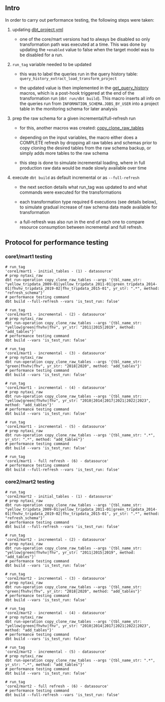 ## Intro 

In order to carry out performance testing, the following steps were taken:

1. updating [dbt_project.yml](dbt_project.yml)

    + one of the core/mart versions had to always be disabled so only transformation path was executed at a time. This was done by updating the `+enabled` value to false when the target model was to be disabled for a run.

2. `run_tag` variable needed to be updated 

    + this was to label the queries run in the query history table: `query_history_extract_load_transform_project`

    + the updated value is then implemented in the [get_query_history](macros/get_query_history.sql) macros, which is a post-hook triggered at the end of the transformation run (`dbt run/dbt build`). This macro inserts all info on the queries run from `INFORMATION_SCHEMA.JOBS_BY_USER` into a project table in the monitoring schema for later analysis

3. prep the raw schema for a given incremental/full-refresh run 

    + for this, another macros was created: [copy_clone_raw_tables](macros/copy_clone_raw_tables.sql)

    + depending on the input variables, the macro either does a COMPLETE refresh by dropping all raw tables and schemas prior to copy cloning the desired tables from the raw schema backup, or simply adds more tables to the raw schema 

    + this step is done to simulate incremental loading, where in full production raw data would be made slowly available over time 

5. execute `dbt build` as default incremental or as `--full-refresh`

    + the next section details what run_tag was updated to and what commands were executed for the transformations 

    + each transformation type required 6 executions (see details below), to simulate gradual increase of raw schema data made available for transformation

    + a full-refresh was also run in the end of each one to compare resource consumption between incremental and full refresh.

## Protocol for performance testing 

### core1/mart1 testing 

```
# run_tag
'core1/mart1 - initial_tables - (1) - datasource'
# prep nytaxi_raw
dbt run-operation copy_clone_raw_tables --args '{tbl_name_str: "yellow_tripdata_2009-01|yellow_tripdata_2011-01|green_tripdata_2014-01|fhvhv_tripdata_2019-02|fhv_tripdata_2015-01", yr_str: ".*", method: "refresh_schema"}'
# performance testing command
dbt build --full-refresh --vars 'is_test_run: false'

# run_tag
'core1/mart1 - incremental - (2) - datasource'
# prep nytaxi_raw
dbt run-operation copy_clone_raw_tables --args '{tbl_name_str: "yellow|green|fhvhv|fhv", yr_str: "2011|2015|2019", method: "add_tables"}'
# performance testing command
dbt build --vars 'is_test_run: false'

# run_tag
'core1/mart1 - incremental - (3) - datasource'
# prep nytaxi_raw
dbt run-operation copy_clone_raw_tables --args '{tbl_name_str: "green|fhvhv|fhv", yr_str: "2018|2020", method: "add_tables"}'
# performance testing command
dbt build --vars 'is_test_run: false'

# run_tag
'core1/mart1 - incremental - (4) - datasource'
# prep nytaxi_raw
dbt run-operation copy_clone_raw_tables --args '{tbl_name_str: "yellow|green|fhvhv|fhv", yr_str: "2010|2014|2017|2021|2022|2023", method: "add_tables"}'
# performance testing command
dbt build --vars 'is_test_run: false'

# run_tag
'core1/mart1 - incremental - (5) - datasource'
# prep nytaxi_raw
dbt run-operation copy_clone_raw_tables --args '{tbl_name_str: ".*", yr_str: ".*", method: "add_tables"}'
# performance testing command
dbt build --vars 'is_test_run: false'

# run_tag
'core1/mart1 - full refresh - (6) - datasource'
# performance testing command
dbt build --full-refresh --vars 'is_test_run: false'
```

### core2/mart2 testing

```
# run_tag
'core2/mart2 - initial_tables - (1) - datasource'
# prep nytaxi_raw
dbt run-operation copy_clone_raw_tables --args '{tbl_name_str: "yellow_tripdata_2009-01|yellow_tripdata_2011-01|green_tripdata_2014-01|fhvhv_tripdata_2019-02|fhv_tripdata_2015-01", yr_str: ".*", method: "refresh_schema"}'
# performance testing command
dbt build --full-refresh --vars 'is_test_run: false'

# run_tag
'core2/mart2 - incremental - (2) - datasource'
# prep nytaxi_raw
dbt run-operation copy_clone_raw_tables --args '{tbl_name_str: "yellow|green|fhvhv|fhv", yr_str: "2011|2015|2019", method: "add_tables"}'
# performance testing command
dbt build --vars 'is_test_run: false'

# run_tag
'core2/mart2 - incremental - (3) - datasource'
# prep nytaxi_raw
dbt run-operation copy_clone_raw_tables --args '{tbl_name_str: "green|fhvhv|fhv", yr_str: "2018|2020", method: "add_tables"}'
# performance testing command
dbt build --vars 'is_test_run: false'

# run_tag
'core2/mart2 - incremental - (4) - datasource'
# prep nytaxi_raw
dbt run-operation copy_clone_raw_tables --args '{tbl_name_str: "yellow|green|fhvhv|fhv", yr_str: "2010|2014|2017|2021|2022|2023", method: "add_tables"}'
# performance testing command
dbt build --vars 'is_test_run: false'

# run_tag
'core2/mart2 - incremental - (5) - datasource'
# prep nytaxi_raw
dbt run-operation copy_clone_raw_tables --args '{tbl_name_str: ".*", yr_str: ".*", method: "add_tables"}'
# performance testing command
dbt build --vars 'is_test_run: false'

# run_tag
'core2/mart2 - full refresh - (6) - datasource'
# performance testing command
dbt build --full-refresh --vars 'is_test_run: false'
```